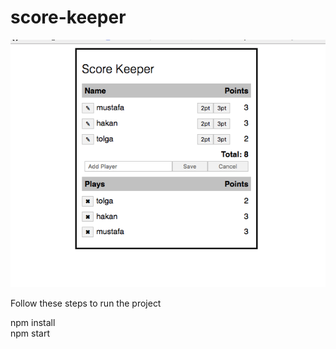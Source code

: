 # score-keeper

<img src="example.png" />

Follow these steps to run the project<br>

npm install<br>
npm start
